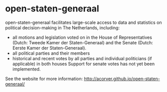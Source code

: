 open-staten-generaal
====================

open-staten-generaal facilitates large-scale access to data and statistics on political decision-making in The Netherlands, including:

- all motions and legislation voted on in the House of Representatives (Dutch: Tweede Kamer der Staten-Generaal) and the Senate (Dutch: Eerste Kamer der Staten-Generaal).
- all political parties and their members
- historical and recent votes by all parties and individual politicians (if applicable) in both houses
Support for senate votes has not yet been implemented.

See the website for more information:
http://acorver.github.io/open-staten-generaal/
